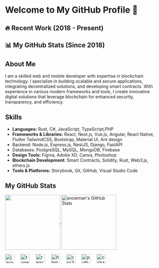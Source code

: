 # Welcome to My GitHub Profile 🚀

## 🔥 Recent Work (2018 - Present)


## 📊 My GitHub Stats (Since 2018)





## About Me
I am a skilled web and mobile developer with expertise in blockchain technology. I specialize in building scalable and secure applications, integrating decentralized solutions, and developing smart contracts. With experience in various modern frameworks and tools, I create innovative digital solutions that leverage blockchain for enhanced security, transparency, and efficiency.

## Skills
- **Languages:** Rust, C#, JavaScript, TypeScript,PHP
- **Frameworks & Libraries:** React, Next.js, Vue.js, Angular, React Native, Flutter TailwindCSS, Bootstrap, Material UI, Ant design
- Backend: Node.js, Express.js, NestJS, Django, FastAPI
- Databases: PostgreSQL, MySQL, MongoDB, Firebase
- **Design Tools:** Figma, Adobe XD, Canva, Photoshop
- **Blockchain Development:** Smart Contracts, Solidity, Rust, Web3.js, ethers.js
- **Tools & Platforms:** Storybook, Git, GitHub, Visual Studio Code

## My GitHub Stats

<p>
  <a href="https://github.com/snowman074" >
    <img align="center" src="https://github-readme-stats.vercel.app/api/top-langs/?layout=compact&username=snowman&title_color=ffffff&text_color=c9cacc&icon_color=2bbc8a&bg_color=000000" height="180px"/>
  </a>
  <a href="https://github.com/snowman074" >
    <img align="center" src="https://github-readme-stats.vercel.app/api?username=snowman074&show_icons=true&line_height=27&count_private=true&title_color=ffffff&text_color=c9cacc&icon_color=2bbc8a&bg_color=000000" alt="snowman's GitHub Stats" height="180px"/>
  </a>
</p>


<div align="left">
  <img src="https://cdn.jsdelivr.net/gh/devicons/devicon/icons/javascript/javascript-original.svg" height="30" alt="javascript logo"  />
  <img width="12" />
  <img src="https://cdn.jsdelivr.net/gh/devicons/devicon/icons/typescript/typescript-original.svg" height="30" alt="typescript logo"  />
  <img width="12" />
  <img src="https://cdn.jsdelivr.net/gh/devicons/devicon/icons/react/react-original.svg" height="30" alt="react logo"  />
  <img width="12" />
  <img src="https://cdn.jsdelivr.net/gh/devicons/devicon/icons/html5/html5-original.svg" height="30" alt="html5 logo"  />
  <img width="12" />
  <img src="https://cdn.jsdelivr.net/gh/devicons/devicon/icons/css3/css3-original.svg" height="30" alt="css3 logo"  />
  <img width="12" />
  <img src="https://cdn.jsdelivr.net/gh/devicons/devicon/icons/python/python-original.svg" height="30" alt="python logo"  />
  <img width="12" />
  <img src="https://cdn.jsdelivr.net/gh/devicons/devicon/icons/csharp/csharp-original.svg" height="30" alt="csharp logo"  />
</div>

